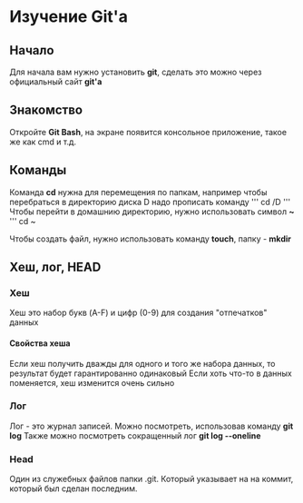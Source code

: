 # Изучение Git'а

## Начало


Для начала вам нужно установить **git**, сделать это можно через официальный сайт **git'a**


## Знакомство


Откройте **Git Bash**, на экране появится консольное приложение, такое же как cmd и т.д.


## Команды


Команда **cd** нужна для перемещения по папкам, например чтобы перебраться в директорию диска D надо прописать команду
'''
cd /D
'''
Чтобы перейти в домашнию директорию, нужно использовать символ **~**
'''
cd ~

Чтобы создать файл, нужно использовать команду **touch**, папку - **mkdir**


## Хеш, лог, HEAD

### Хеш


Хеш это набор букв (A-F) и цифр (0-9) для создания "отпечатков" данных


#### Свойства хеша


Если хеш получить дважды для одного и того же набора данных, то результат будет гарантированно одинаковый
Если хоть что-то в данных поменяется, хеш изменится очень сильно


### Лог


Лог - это журнал записей. Можно посмотреть, использовав команду **git log**
Также можно посмотреть сокращенный лог **git log --oneline**


### Head


Один из служебных файлов папки .git. Который указывает на на коммит, который был сделан последним.